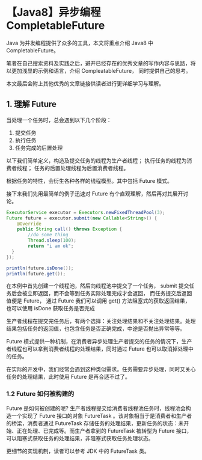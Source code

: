 # 【Java8】异步编程 CompletableFuture



Java 为并发编程提供了众多的工具，本文将重点介绍 Java8 中 CompletableFuture。

笔者在自己搜索资料及实践之后，避开已经存在的优秀文章的写作内容与思路，将以更加浅显的示例和语言，介绍 CompleatableFuture， 同时提供自己的思考。

本文最后会附上其他优秀的文章链接供读者进行更详细学习与理解。

## 1. 理解 Future

当处理一个任务时，总会遇到以下几个阶段：

1. 提交任务
2. 执行任务
3. 任务完成的后置处理

以下我们简单定义，构造及提交任务的线程为生产者线程； 执行任务的线程为消费者线程； 任务的后置处理线程为后置消费者线程。

根据任务的特性，会衍生各种各样的线程模型。其中包括 Future 模式。

接下来我们先用最简单的例子迅速对 Future 有个直观理解，然后再对其展开讨论。

```java
ExecutorService executor = Executors.newFixedThreadPool(3);
Future future = executor.submit(new Callable<String>() {
	@Override
	public String call() throws Exception {
 		//do some thing
 		Thread.sleep(100);
 		return "i am ok";
  }
});

println(future.isDone());
println(future.get());
```

在本例中首先创建一个线程池，然后向线程池中提交了一个任务， submit 提交任务后会被立即返回，而不会等到任务实际处理完成才会返回，  而任务提交后返回值便是 Future， 通过 Future 我们可以调用 get() 方法阻塞式的获取返回结果， 也可以使用 isDone  获取任务是否完成

生产者线程在提交完任务后，有两个选择：关注处理结果和不关注处理结果。处理结果包括任务的返回值，也包含任务是否正确完成，中途是否抛出异常等等。

Future 模式提供一种机制，在消费者异步处理生产者提交的任务的情况下，生产者线程也可以拿到消费者线程的处理结果，同时通过 Future 也可以取消掉处理中的任务。

在实际的开发中，我们经常会遇到这种类似需求。任务需要异步处理，同时又关心任务的处理结果，此时使用 Future 是再合适不过了。

### 1.2 Future 如何被构建的

Future 是如何被创建的呢?  生产者线程提交给消费者线程池任务时，线程池会构造一个实现了 Future 接口的对象 FutureTask  。该对象相当于是消费者和生产者的桥梁，消费者通过 FutureTask  存储任务的处理结果，更新任务的状态：未开始、正在处理、已完成等。而生产者拿到的 FutureTask 被转型为 Future  接口，可以阻塞式获取任务的处理结果，非阻塞式获取任务处理状态。

更细节的实现机制，读者可以参考 JDK 中的 FutureTask 类。

